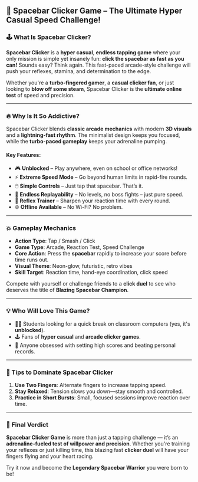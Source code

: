 ## 🚀 Spacebar Clicker Game – The Ultimate Hyper Casual Speed Challenge!

### 🕹️ What Is Spacebar Clicker?

**Spacebar Clicker** is a **hyper casual**, **endless tapping game** where your only mission is simple yet insanely fun: **click the spacebar as fast as you can!** Sounds easy? Think again. This fast-paced arcade-style challenge will push your reflexes, stamina, and determination to the edge.

Whether you're a **turbo-fingered gamer**, a **casual clicker fan**, or just looking to **blow off some steam**, Spacebar Clicker is the **ultimate online test** of speed and precision.

---

### 🔥 Why Is It So Addictive?

Spacebar Clicker blends **classic arcade mechanics** with modern **3D visuals** and a **lightning-fast rhythm**. The minimalist design keeps you focused, while the **turbo-paced gameplay** keeps your adrenaline pumping.

#### Key Features:

* 🎮 **Unblocked** – Play anywhere, even on school or office networks!
* ⚡ **Extreme Speed Mode** – Go beyond human limits in rapid-fire rounds.
* 🖱️ **Simple Controls** – Just tap that spacebar. That’s it.
* 🔁 **Endless Replayability** – No levels, no boss fights – just pure speed.
* 🧠 **Reflex Trainer** – Sharpen your reaction time with every round.
* 🌐 **Offline Available** – No Wi-Fi? No problem.

---

### 💥 Gameplay Mechanics

* **Action Type**: Tap / Smash / Click
* **Game Type**: Arcade, Reaction Test, Speed Challenge
* **Core Action**: Press the **spacebar** rapidly to increase your score before time runs out.
* **Visual Theme**: Neon-glow, futuristic, retro vibes
* **Skill Target**: Reaction time, hand-eye coordination, click speed

Compete with yourself or challenge friends to a **click duel** to see who deserves the title of **Blazing Spacebar Champion**.

---

### 💡 Who Will Love This Game?

* 🧑‍💻 Students looking for a quick break on classroom computers (yes, it's **unblocked**).
* 🕹️ Fans of **hyper casual** and **arcade clicker games**.
* 🎯 Anyone obsessed with setting high scores and beating personal records.

---

### 🧠 Tips to Dominate Spacebar Clicker

1. **Use Two Fingers**: Alternate fingers to increase tapping speed.
2. **Stay Relaxed**: Tension slows you down—stay smooth and controlled.
3. **Practice in Short Bursts**: Small, focused sessions improve reaction over time.

---

### 🚀 Final Verdict

**Spacebar Clicker Game** is more than just a tapping challenge — it’s an **adrenaline-fueled test of willpower and precision**. Whether you're training your reflexes or just killing time, this blazing fast **clicker duel** will have your fingers flying and your heart racing.

Try it now and become the **Legendary Spacebar Warrior** you were born to be!
